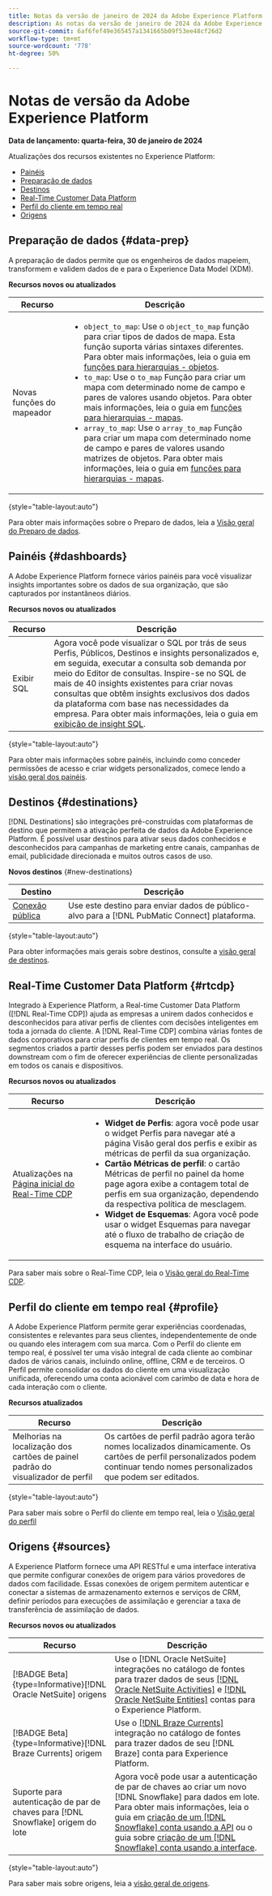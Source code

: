 ```yaml
---
title: Notas da versão de janeiro de 2024 da Adobe Experience Platform
description: As notas da versão de janeiro de 2024 da Adobe Experience Platform.
source-git-commit: 6af6fef49e365457a1341665b09f53ee48cf26d2
workflow-type: tm+mt
source-wordcount: '778'
ht-degree: 50%

---
```


# Notas de versão da Adobe Experience Platform

**Data de lançamento: quarta-feira, 30 de janeiro de 2024**

Atualizações dos recursos existentes no Experience Platform:

- [Painéis](#dashboards)
- [Preparação de dados](#data-prep)
- [Destinos](#destinations)
- [Real-Time Customer Data Platform](#rtcdp)
- [Perfil do cliente em tempo real](#profile)
- [Origens](#sources)

<!-- ## Use Case Playbooks {#use-case-playbooks}

The [!UICONTROL Use Case Playbooks] functionality is now generally available for all Real-Time CDP and Adobe Journey Optimizer customers. [!UICONTROL Use Case Playbooks] are designed to assist users in overcoming challenges when starting with Real-Time Customer Data Platform or Adobe Journey Optimizer. When you're unsure of where to begin or how to create the right assets for your desired use cases, Use Case Playbooks provide inspiration and create different assets for you to test and import to production environments when ready.

To get started with [!UICONTROL Use Case Playbooks], read the following documentation pages:

- Read the [overview page](/help/use-case-playbooks/playbooks/overview.md) to understand the purpose, availability information, and to get an end-to-end demonstration of how playbooks work from discovery to creating instances, to importing generated assets into other sandbox environments.
- Get a list of all [available playbooks](/help/use-case-playbooks/playbooks/playbooks-list.md), grouped by product (Real-Time CDP or Journey Optimizer)
- Get information about all the [required permissions](/help/use-case-playbooks/playbooks/get-started.md#grant-your-team-the-required-access-permissions) to use playbooks and the assets generated by the playbooks.
- Understand the [data awareness functionality](/help/use-case-playbooks/playbooks/data-awareness.md) which allows you to copy generated assets to other sandbox environments
- Get [troubleshooting tips](/help/use-case-playbooks/playbooks/troubleshooting.md) if you run into errors or difficulties using Use Case Playbooks. -->

## Preparação de dados {#data-prep}

A preparação de dados permite que os engenheiros de dados mapeiem, transformem e validem dados de e para o Experience Data Model (XDM).

**Recursos novos ou atualizados**

| Recurso | Descrição |
| --- | --- |
| Novas funções do mapeador | <ul><li>`object_to_map`: Use o `object_to_map` função para criar tipos de dados de mapa. Esta função suporta várias sintaxes diferentes. Para obter mais informações, leia o guia em [funções para hierarquias - objetos](../../data-prep/functions.md#objects). </li><li>`to_map`: Use o `to_map` Função para criar um mapa com determinado nome de campo e pares de valores usando objetos. Para obter mais informações, leia o guia em [funções para hierarquias - mapas](../../data-prep/functions.md#objects). </li><li>`array_to_map`: Use o `array_to_map` Função para criar um mapa com determinado nome de campo e pares de valores usando matrizes de objetos. Para obter mais informações, leia o guia em [funções para hierarquias - mapas](../../data-prep/functions.md#objects). |

{style="table-layout:auto"}

Para obter mais informações sobre o Preparo de dados, leia a [Visão geral do Preparo de dados](../../data-prep/home.md).

## Painéis {#dashboards}

A Adobe Experience Platform fornece vários painéis para você visualizar insights importantes sobre os dados de sua organização, que são capturados por instantâneos diários.

**Recursos novos ou atualizados**

| Recurso | Descrição |
| --- | --- |
| Exibir SQL | Agora você pode visualizar o SQL por trás de seus Perfis, Públicos, Destinos e insights personalizados e, em seguida, executar a consulta sob demanda por meio do Editor de consultas. Inspire-se no SQL de mais de 40 insights existentes para criar novas consultas que obtêm insights exclusivos dos dados da plataforma com base nas necessidades da empresa. Para obter mais informações, leia o guia em [exibição de insight SQL](../../dashboards/view-sql.md). |

{style="table-layout:auto"}

Para obter mais informações sobre painéis, incluindo como conceder permissões de acesso e criar widgets personalizados, comece lendo a [visão geral dos painéis](../../dashboards/home.md).

## Destinos {#destinations}

[!DNL Destinations] são integrações pré-construídas com plataformas de destino que permitem a ativação perfeita de dados da Adobe Experience Platform. É possível usar destinos para ativar seus dados conhecidos e desconhecidos para campanhas de marketing entre canais, campanhas de email, publicidade direcionada e muitos outros casos de uso.

**Novos destinos** {#new-destinations}

| Destino | Descrição |
| ----------- | ----------- |
| [Conexão pública](../../destinations/catalog/advertising/pubmatic.md) | Use este destino para enviar dados de público-alvo para a [!DNL PubMatic Connect] plataforma. |

{style="table-layout:auto"}

Para obter informações mais gerais sobre destinos, consulte a [visão geral de destinos](../../destinations/home.md).

## Real-Time Customer Data Platform {#rtcdp}

Integrado à Experience Platform, a Real-time Customer Data Platform ([!DNL Real-Time CDP]) ajuda as empresas a unirem dados conhecidos e desconhecidos para ativar perfis de clientes com decisões inteligentes em toda a jornada do cliente. A [!DNL Real-Time CDP] combina várias fontes de dados corporativos para criar perfis de clientes em tempo real. Os segmentos criados a partir desses perfis podem ser enviados para destinos downstream com o fim de oferecer experiências de cliente personalizadas em todos os canais e dispositivos.

**Recursos novos ou atualizados**

| Recurso | Descrição |
| --- | --- |
| Atualizações na [Página inicial do Real-Time CDP](https://experience.adobe.com) | <ul><li>**Widget de Perfis**: agora você pode usar o widget Perfis para navegar até a página Visão geral dos perfis e exibir as métricas de perfil da sua organização.</li><li>**Cartão Métricas de perfil**: o cartão Métricas de perfil no painel da home page agora exibe a contagem total de perfis em sua organização, dependendo da respectiva política de mesclagem.</li><li>**Widget de Esquemas**: Agora você pode usar o widget Esquemas para navegar até o fluxo de trabalho de criação de esquema na interface do usuário.</li></ul> |

Para saber mais sobre o Real-Time CDP, leia o [Visão geral do Real-Time CDP](../../rtcdp/overview.md).

## Perfil do cliente em tempo real {#profile}

A Adobe Experience Platform permite gerar experiências coordenadas, consistentes e relevantes para seus clientes, independentemente de onde ou quando eles interagem com sua marca. Com o Perfil do cliente em tempo real, é possível ter uma visão integral de cada cliente ao combinar dados de vários canais, incluindo online, offline, CRM e de terceiros. O Perfil permite consolidar os dados do cliente em uma visualização unificada, oferecendo uma conta acionável com carimbo de data e hora de cada interação com o cliente.

**Recursos atualizados**

| Recurso | Descrição |
| --- | --- |
| Melhorias na localização dos cartões de painel padrão do visualizador de perfil | Os cartões de perfil padrão agora terão nomes localizados dinamicamente. Os cartões de perfil personalizados podem continuar tendo nomes personalizados que podem ser editados. |

{style="table-layout:auto"}

Para saber mais sobre o Perfil do cliente em tempo real, leia o [Visão geral do perfil](../../profile/home.md)

## Origens {#sources}

A Experience Platform fornece uma API RESTful e uma interface interativa que permite configurar conexões de origem para vários provedores de dados com facilidade. Essas conexões de origem permitem autenticar e conectar a sistemas de armazenamento externos e serviços de CRM, definir períodos para execuções de assimilação e gerenciar a taxa de transferência de assimilação de dados.

**Recursos novos ou atualizados**

| Recurso | Descrição |
| --- | --- |
| [!BADGE  Beta]{type=Informative}[!DNL Oracle NetSuite] origens | Use o [!DNL Oracle NetSuite] integrações no catálogo de fontes para trazer dados de seus [[!DNL Oracle NetSuite Activities]](../../sources/tutorials/ui/create/marketing-automation/oracle-netsuite-activities.md) e [[!DNL Oracle NetSuite Entities]](../../sources/tutorials/ui/create/marketing-automation/oracle-netsuite-entities.md) contas para o Experience Platform. |
| [!BADGE Beta]{type=Informative}[!DNL Braze Currents] origem | Use o [[!DNL Braze Currents]](../../sources/tutorials/ui/create/marketing-automation/braze.md) integração no catálogo de fontes para trazer dados de seu [!DNL Braze] conta para Experience Platform. |
| Suporte para autenticação de par de chaves para [!DNL Snowflake] origem do lote | Agora você pode usar a autenticação de par de chaves ao criar um novo [!DNL Snowflake] para dados em lote. Para obter mais informações, leia o guia em [criação de um [!DNL Snowflake] conta usando a API](../../sources/tutorials/api/create/databases/snowflake.md) ou o guia sobre [criação de um [!DNL Snowflake] conta usando a interface](../../sources/tutorials/ui/create/databases/snowflake.md). |

{style="table-layout:auto"}

Para saber mais sobre origens, leia a [visão geral de origens](../../sources/home.md).